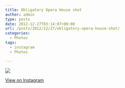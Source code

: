 ```yaml
---
title: Obligatory Opera House shot
author: admin
type: posts
date: 2012-12-27T03:14:07+00:00
url: /posts/2012/12/27/obligatory-opera-house-shot/
categories:
  - Photos
tags:
  - instagram
  - Photos

---
```

![][1]

<p class="view-instagram">
  <a href="http://instagr.am/p/TuXcAyqlhy/">View on Instagram</a>
</p>

 [1]: http://lobban.org/wordpress//HLIC/f63a6bb79480befa7cbf8e2e4fe89db8.jpg